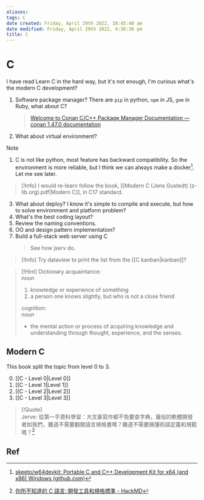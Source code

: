 ```yaml
---
aliases: 
tags: C
date created: Friday, April 29th 2022, 10:45:40 am
date modified: Friday, April 29th 2022, 4:36:36 pm
title: C
---
```


# C

I have read Learn C in the hard way, but it's not enough, I'm curious what's the modern C development?

1. Software package manager? There are `pip` in python, `npm` in JS, `gem` in Ruby, what about C?
	> [Welcome to Conan C/C++ Package Manager Documentation — conan 1.47.0 documentation](https://docs.conan.io/en/latest/)
2. What about virtual environment?

> [!Note]
> 1. C is not like python, most feature has backward compatibility. So the environment is more reliable, but I think we can always make a docker[^1]. Let me see later.

> [!Info]
> I would re-learn follow the book, [[Modern C (Jens Gustedt) (z-lib.org).pdf|Modern C]], in C17 standard.

3. What about deploy? I know it's simple to compile and execute, but how to solve environment and platform problem?
4. What's the best coding layout?
5. Review the naming conventions.
6. OO and design pattern implementation?
7. Build a full-stack web server using C
	> See how jserv do.

> [!Info]
> Try dataview to print the list from the [[C kanban|kanban]]?

> [!Hint] Dictionary
> acquaintance:  
> _noun_  
> 1. knowledge or experience of something
> 2. a person one knows slightly, but who is not a close friend  
> 
> cognition:  
> _noun_  
> - the mental action or process of acquiring knowledge and understanding through thought, experience, and the senses.

## Modern C

This book split the topic from level 0 to 3.

0. [[C - Level 0|Level 0]]
1. [[C - Level 1|Level 1]]
2. [[C - Level 2|Level 2]]
3. [[C - Level 3|Level 3]]

> [!Quote]  
> Jerve: 從第一手資料學習：大文豪寫作都不免要查字典，庸俗的軟體開發者如我們，難道不需要翻閱語言規格書嗎？難道不需要搞懂術語定義和規範嗎？[^2]

## Ref
[^1]:[skeeto/w64devkit: Portable C and C++ Development Kit for x64 (and x86) Windows (github.com)](https://github.com/skeeto/w64devkit)
[^2]:[你所不知道的 C 語言: 開發工具和規格標準 - HackMD](https://hackmd.io/@sysprog/c-standards#%E8%AE%80%E8%A6%8F%E6%A0%BC%E6%9B%B8%E5%8F%AF%E5%A4%A7%E5%B9%85%E7%9C%81%E5%8E%BB%E8%87%86%E6%B8%AC)